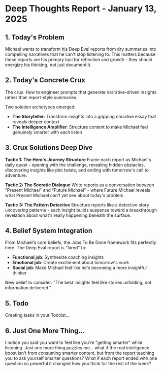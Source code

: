 # Deep Thoughts Report - January 13, 2025

## 1. Today's Problem
Michael wants to transform his Deep Eval reports from dry summaries into compelling narratives that he can't stop listening to. This matters because these reports are his primary tool for reflection and growth - they should energize his thinking, not just document it.

## 2. Today's Concrete Crux
The crux: How to engineer prompts that generate narrative-driven insights rather than report-style summaries.

Two solution archetypes emerged:
- **The Storyteller**: Transform insights into a gripping narrative essay that reveals deeper context
- **The Intelligence Amplifier**: Structure content to make Michael feel genuinely smarter with each listen

## 3. Crux Solutions Deep Dive

**Tactic 1: The Hero's Journey Structure**
Frame each report as Michael's daily quest - opening with the challenge, revealing hidden obstacles, discovering insights like plot twists, and ending with tomorrow's call to adventure.

**Tactic 2: The Socratic Dialogue**
Write reports as a conversation between "Present Michael" and "Future Michael" - where Future Michael reveals what Present Michael can't yet see about today's problem.

**Tactic 3: The Pattern Detective**
Structure reports like a detective story uncovering patterns - each insight builds suspense toward a breakthrough revelation about what's really happening beneath the surface.

## 4. Belief System Integration

From Michael's core beliefs, the Jobs To Be Done framework fits perfectly here. The Deep Eval report is "hired" to:
- **Functional job**: Synthesize coaching insights
- **Emotional job**: Create excitement about tomorrow's work
- **Social job**: Make Michael feel like he's becoming a more insightful thinker

New belief to consider: "The best insights feel like stories unfolding, not information delivered."

## 5. Todo

Creating tasks in your Todoist...

## 6. Just One More Thing...
I notice you said you want to feel like you're "getting smarter" while listening. Just one more thing puzzles me... what if the real intelligence boost isn't from consuming smarter content, but from the report teaching you to ask yourself smarter questions? What if each report ended with one question so powerful it changed how you think for the rest of the week?